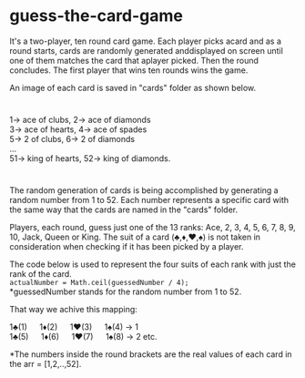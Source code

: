 # guess-the-card-game

It's a two-player, ten round card game.
Each player picks acard and as a round starts,
cards are randomly generated anddisplayed on screen 
until one of them matches the card 
that aplayer picked. Then the round concludes. 
The first player that wins
ten rounds wins the game.

An image of each card is saved in "cards" folder
as shown below.
#
1-> ace of clubs, 2-> ace of diamonds<br />
3-> ace of hearts, 4-> ace of spades<br />
5-> 2 of clubs, 6-> 2 of diamonds <br />
...<br />
51-> king of hearts, 52-> king of diamonds.<br />
#
The random generation of cards is being accomplished by
generating a random number from 1 to 52.
Each number represents a specific card with the same way that
the cards are named in the "cards" folder.

Players, each round, guess just one of the 13 ranks:
Ace, 2, 3, 4, 5, 6, 7, 8, 9, 10, Jack, Queen or King.
The suit of a card (♣,♦,♥,♠) is not taken in consideration 
when checking if it has been picked by a player.

The code below is used to represent the four suits
of each rank with just the rank of the card.<br />
` actualNumber = Math.ceil(guessedNumber / 4); `<br />
*guessedNumber stands for the random number from 1 to 52.

That way we achive this mapping:

1♣(1)  &emsp;   1♦(2) &emsp;   1♥(3)   &emsp;  1♠(4) -> 1<br />
1♣(5)   &emsp;  1♦(6)  &emsp;   1♥(7)   &emsp;  1♠(8) -> 2 etc. 

*The numbers inside the round brackets 
are the real values of each card in the arr = [1,2,..,52].





